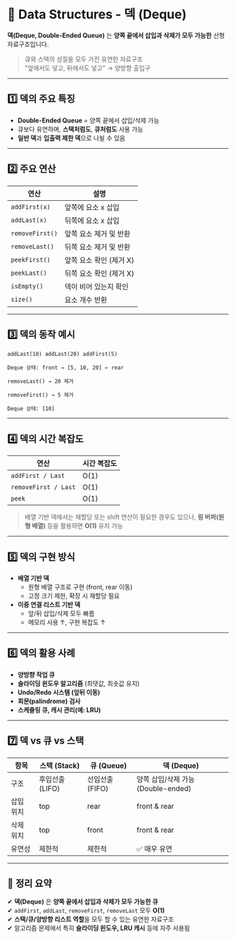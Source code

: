 # 🔁 Data Structures - 덱 (Deque)

**덱(Deque, Double-Ended Queue)** 는 **양쪽 끝에서 삽입과 삭제가 모두 가능한** 선형 자료구조입니다.

> 큐와 스택의 성질을 모두 가진 유연한 자료구조  
> "앞에서도 넣고, 뒤에서도 넣고" → 양방향 출입구

---

## 1️⃣ 덱의 주요 특징

- **Double-Ended Queue** = 양쪽 끝에서 삽입/삭제 가능  
- 큐보다 유연하며, **스택처럼도**, **큐처럼도** 사용 가능  
- **일반 덱**과 **입출력 제한 덱**으로 나뉠 수 있음

---

## 2️⃣ 주요 연산

| 연산               | 설명                          |
|--------------------|-------------------------------|
| `addFirst(x)`      | 앞쪽에 요소 x 삽입              |
| `addLast(x)`       | 뒤쪽에 요소 x 삽입              |
| `removeFirst()`    | 앞쪽 요소 제거 및 반환           |
| `removeLast()`     | 뒤쪽 요소 제거 및 반환           |
| `peekFirst()`      | 앞쪽 요소 확인 (제거 X)          |
| `peekLast()`       | 뒤쪽 요소 확인 (제거 X)          |
| `isEmpty()`        | 덱이 비어 있는지 확인            |
| `size()`           | 요소 개수 반환                  |

---

## 3️⃣ 덱의 동작 예시

```
addLast(10) addLast(20) addFirst(5)

Deque 상태: front → [5, 10, 20] ← rear

removeLast() → 20 제거

removeFirst() → 5 제거

Deque 상태: [10]
```

---

## 4️⃣ 덱의 시간 복잡도

| 연산              | 시간 복잡도 |
|-------------------|--------------|
| `addFirst / Last` | O(1)         |
| `removeFirst / Last` | O(1)      |
| `peek`            | O(1)         |

> 배열 기반 덱에서는 재할당 또는 shift 연산이 필요한 경우도 있으나, **링 버퍼(원형 배열)** 등을 활용하면 **O(1)** 유지 가능

---

## 5️⃣ 덱의 구현 방식

- **배열 기반 덱**
  - 원형 배열 구조로 구현 (front, rear 이동)
  - 고정 크기 제한, 확장 시 재할당 필요
- **이중 연결 리스트 기반 덱**
  - 앞/뒤 삽입/삭제 모두 빠름
  - 메모리 사용 ↑, 구현 복잡도 ↑

---

## 6️⃣ 덱의 활용 사례

- **양방향 작업 큐**  
- **슬라이딩 윈도우 알고리즘** (최댓값, 최솟값 유지)  
- **Undo/Redo 시스템 (앞뒤 이동)**  
- **회문(palindrome) 검사**  
- **스케줄링 큐, 캐시 관리(예: LRU)**

---

## 7️⃣ 덱 vs 큐 vs 스택

| 항목      | 스택 (Stack)  | 큐 (Queue)   | 덱 (Deque)               |
|-----------|----------------|---------------|----------------------------|
| 구조      | 후입선출 (LIFO) | 선입선출 (FIFO) | 양쪽 삽입/삭제 가능 (Double-ended) |
| 삽입 위치 | top             | rear           | front & rear               |
| 삭제 위치 | top             | front          | front & rear               |
| 유연성    | 제한적          | 제한적         | ✅ 매우 유연                 |

---

## 🎯 정리 요약

✔ **덱(Deque)** 은 **양쪽 끝에서 삽입과 삭제가 모두 가능한 큐**  
✔ `addFirst`, `addLast`, `removeFirst`, `removeLast` 모두 **O(1)**  
✔ **스택/큐/양방향 리스트 역할**을 모두 할 수 있는 유연한 자료구조  
✔ 알고리즘 문제에서 특히 **슬라이딩 윈도우, LRU 캐시** 등에 자주 사용됨
